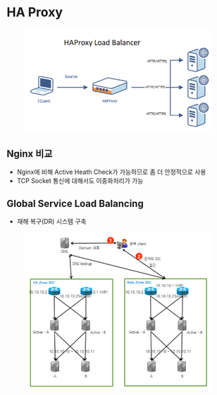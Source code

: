 # HA Proxy

<figure><img src="../../../.gitbook/assets/image (2) (1).png" alt=""><figcaption></figcaption></figure>

## Nginx 비교

* Nginx에 비해 Active Heath Check가 가능하므로 좀 더 안정적으로 사용
* TCP Socket 통신에 대해서도 이중화처리가 가능

## Global Service Load Balancing

* 재해 복구(DR) 시스템 구축

<figure><img src="../../../.gitbook/assets/image (3).png" alt=""><figcaption></figcaption></figure>
